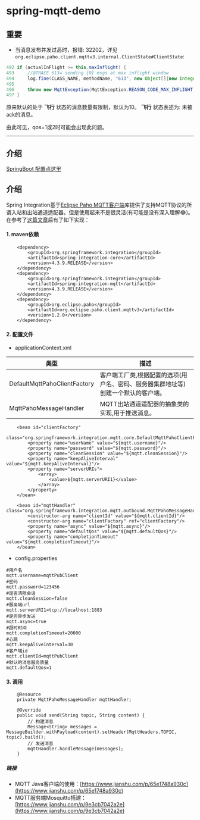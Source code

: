 # spring-mqtt-demo

## 重要

- 当消息发布并发过高时，报错: 32202，详见`org.eclipse.paho.client.mqttv3.internal.ClientState#ClientState`:

```Java
492	if (actualInFlight >= this.maxInflight) {
493		//@TRACE 613= sending {0} msgs at max inflight window
494		log.fine(CLASS_NAME, methodName, "613", new Object[]{new Integer(actualInFlight)});
495
496		throw new MqttException(MqttException.REASON_CODE_MAX_INFLIGHT);
497	}
```
原来默认的处于 __飞行__ 状态的消息数量有限制，默认为10。
__飞行__ 状态表述为: 未被ack的消息。

由此可见，qos=1或2时可能会出现此问题。

-------

## 介绍
[SpringBoot 配置点这里](../../../..)

## 介绍
Spring Integration基于[Eclipse Paho MQTT客户端](https://www.eclipse.org/paho/)库提供了支持MQTT协议的所谓入站和出站通道适配器。但是使用起来不是很灵活(有可能是没有深入理解😂)。在参考了[这篇文章](https://blog.csdn.net/zhang89xiao/article/details/51871973)后有了如下实现：

#### 1. maven依赖

```
	<dependency>
        <groupId>org.springframework.integration</groupId>
        <artifactId>spring-integration-core</artifactId>
        <version>4.3.9.RELEASE</version>
    </dependency>
    <dependency>
        <groupId>org.springframework.integration</groupId>
        <artifactId>spring-integration-mqtt</artifactId>
        <version>4.3.9.RELEASE</version>
    </dependency>
    <dependency>
	    <groupId>org.eclipse.paho</groupId>
	    <artifactId>org.eclipse.paho.client.mqttv3</artifactId>
	    <version>1.2.0</version>
    </dependency>
```

#### 2. 配置文件

* applicationContext.xml

类型|描述
-|-
DefaultMqttPahoClientFactory|客户端工厂类,根据配置的选项(用户名、密码、服务器集群地址等)创建一个默认的客户端。
MqttPahoMessageHandler|MQTT出站通道适配器的抽象类的实现,用于推送消息。

```
    <bean id="clientFactory"  
        class="org.springframework.integration.mqtt.core.DefaultMqttPahoClientFactory">  
        <property name="userName" value="${mqtt.username}"/>  
        <property name="password" value="${mqtt.password}"/>
        <property name="cleanSession" value="${mqtt.cleanSession}"/>
        <property name="keepAliveInterval" value="${mqtt.keepAliveInterval}"/>
        <property name="serverURIs">
            <array>
                <value>${mqtt.serverURI1}</value>
            </array>
        </property>
    </bean>

    <bean id="mqttHandler" class="org.springframework.integration.mqtt.outbound.MqttPahoMessageHandler">  
        <constructor-arg name="clientId" value="${mqtt.clientId}"/>
        <constructor-arg name="clientFactory" ref="clientFactory"/>
        <property name="async" value="${mqtt.async}"/>
        <property name="defaultQos" value="${mqtt.defaultQos}"/>
        <property name="completionTimeout" value="${mqtt.completionTimeout}"/>
    </bean>
```

* config.properties

```
#用户名
mqtt.username=mqttPubClient
#密码
mqtt.password=123456
#是否清除会话
mqtt.cleanSession=false
#服务端url
mqtt.serverURI1=tcp://localhost:1883
#是否异步发送
mqtt.async=true
#超时时间
mqtt.completionTimeout=20000
#心跳
mqtt.keepAliveInterval=30
#客户端id
mqtt.clientId=mqttPubClient
#默认的消息服务质量
mqtt.defaultQos=1

```
#### 3. 调用

```
	@Resource  
    private MqttPahoMessageHandler mqttHandler;  
	
	@Override
	public void send(String topic, String content) {
		// 构建消息
		Message<String> messages = MessageBuilder.withPayload(content).setHeader(MqttHeaders.TOPIC, topic).build();  
		// 发送消息
        mqttHandler.handleMessage(messages);
	}
```

##### 链接

*   MQTT Java客户端的使用：[https://www.jianshu.com/p/65e1748a930c](https://www.jianshu.com/p/65e1748a930c)
*  MQTT服务端Mosquitto搭建：[https://www.jianshu.com/p/9e3cb7042a2e](https://www.jianshu.com/p/9e3cb7042a2e)
